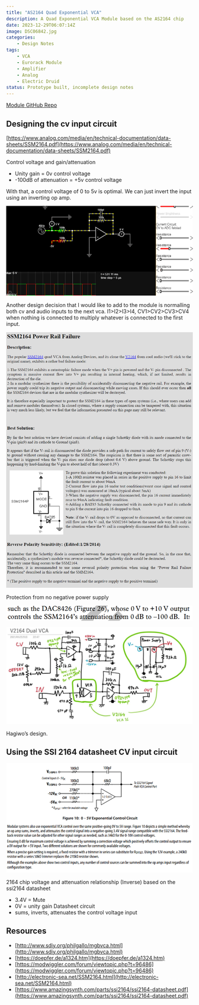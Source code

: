 ```yaml
---
title: "AS2164 Quad Exponential VCA"
description: A Quad Exponential VCA Module based on the AS2164 chip
date: 2023-12-29T06:07:14Z
image: DSC06842.jpg
categories:
    - Design Notes
tags:
    - VCA
    - Eurorack Module
    - Amplifier
    - Analog
    - Electric Druid
status: Prototype built, incomplete design notes
---
```

[Module GitHub Repo](https://github.com/DIYSynthMNL/Eurorack-2164-Quad-Exponential-VCA)

## Designing the cv input circuit

[https://www.analog.com/media/en/technical-documentation/data-sheets/SSM2164.pdf](https://www.analog.com/media/en/technical-documentation/data-sheets/SSM2164.pdf)
  
Control voltage and gain/attenuation

- Unity gain = 0v control voltage
- -100dB of attenuation = +5v control voltage

With that, a control voltage of 0 to 5v is optimal. We can just invert the input using an inverting op amp.

![cv_input_circuit](cv_input_circuit.png)
  
Another design decision that I would like to add to the module is normalling both cv and audio inputs to the next vca. I1>I2>I3>I4, CV1>CV2>CV3>CV4 when nothing is connected to multiply whatever is connected to the first input.
  
![2164_power_rail_failure](2164_power_rail_failure.png)

Protection from no negative power supply

![2164_cv_to_db_range](2164_cv_to_db_range.png)

![hagiwo_2164](hagiwo_2164.png)

Hagiwo’s design.

## Using the SSI 2164 datasheet CV input circuit

![0_to_5v_exponential_control_circuit](0_to_5v_exponential_control_circuit.png)

2164 chip voltage and attenuation relationship (Inverse) based on the ssi2164 datasheet

- 3.4V = Mute
- 0V = unity gain
Datasheet circuit
- sums, inverts, attenuates the control voltage input

## Resources

- [http://www.sdiy.org/philgallo/mgbvca.html](http://www.sdiy.org/philgallo/mgbvca.html)
- [https://doepfer.de/a1324.htm](https://doepfer.de/a1324.htm)
- [https://modwiggler.com/forum/viewtopic.php?t=96486](https://modwiggler.com/forum/viewtopic.php?t=96486)
- [http://electronic-sea.net/SSM2164.html](http://electronic-sea.net/SSM2164.html)
- [https://www.amazingsynth.com/parts/ssi2164/ssi2164-datasheet.pdf](https://www.amazingsynth.com/parts/ssi2164/ssi2164-datasheet.pdf)
